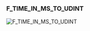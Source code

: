 ### F_TIME_IN_MS_TO_UDINT



![F_TIME_IN_MS_TO_UDINT](https://user-images.githubusercontent.com/116869307/214144687-d3e79572-249a-4f24-9383-7abd986d71a2.png)




















